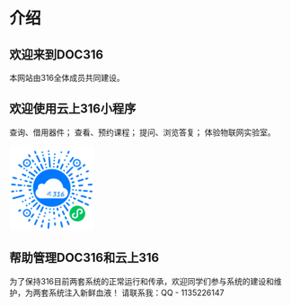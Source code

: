 # 介绍

## 欢迎来到DOC316

本网站由316全体成员共同建设。

## 欢迎使用云上316小程序

查询、借用器件； 查看、预约课程； 提问、浏览答复； 体验物联网实验室。

<img src='./云上316.png' width="30%" />

## 帮助管理DOC316和云上316

为了保持316目前两套系统的正常运行和传承，欢迎同学们参与系统的建设和维护，为两套系统注入新鲜血液！
请联系我：QQ - 1135226147
